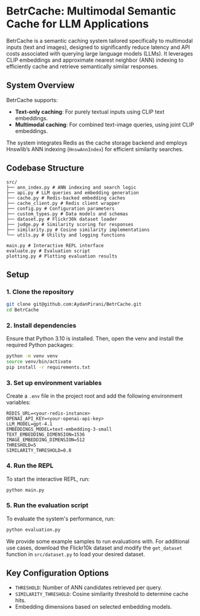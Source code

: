 # BetrCache: Multimodal Semantic Cache for LLM Applications

BetrCache is a semantic caching system tailored specifically to multimodal inputs (text and images), designed to significantly reduce latency and API costs associated with querying large language models (LLMs). It leverages CLIP embeddings and approximate nearest neighbor (ANN) indexing to efficiently cache and retrieve semantically similar responses.

## System Overview

BetrCache supports:

- **Text-only caching**: For purely textual inputs using CLIP text embeddings.
- **Multimodal caching**: For combined text-image queries, using joint CLIP embeddings.

The system integrates Redis as the cache storage backend and employs Hnswlib’s ANN indexing (`HnswAnnIndex`) for efficient similarity searches.

## Codebase Structure

```
src/
├── ann_index.py # ANN indexing and search logic
├── api.py # LLM queries and embedding generation
├── cache.py # Redis-backed embedding caches
├── cache_client.py # Redis client wrapper
├── config.py # Configuration parameters
├── custom_types.py # Data models and schemas
├── dataset.py # Flickr30k dataset loader
├── judge.py # Similarity scoring for responses
├── similarity.py # Cosine similarity implementations
└── utils.py # Utility and logging functions

main.py # Interactive REPL interface
evaluate.py # Evaluation script
plotting.py # Plotting evaluation results
```


## Setup

### 1. Clone the repository
```bash
git clone git@github.com:AydanPirani/BetrCache.git
cd BetrCache
```

### 2. Install dependencies
Ensure that Python 3.10 is installed. Then, open the venv and install the required Python packages:
```bash
python -m venv venv
source venv/bin/activate
pip install -r requirements.txt
```

### 3. Set up environment variables

Create a `.env` file in the project root and add the following environment variables:

```
REDIS_URL=<your-redis-instance>
OPENAI_API_KEY=<your-openai-api-key>
LLM_MODEL=gpt-4.1
EMBEDDINGS_MODEL=text-embedding-3-small
TEXT_EMBEDDING_DIMENSION=1536
IMAGE_EMBEDDING_DIMENSION=512
THRESHOLD=5
SIMILARITY_THRESHOLD=0.8
```

### 4. Run the REPL

To start the interactive REPL, run:

```bash
python main.py
```

### 5. Run the evaluation script

To evaluate the system's performance, run:

```bash
python evaluation.py
```

We provide some example samples to run evaluations with. For additional use cases, download the Flickr10k dataset and modify the `get_dataset` function in `src/dataset.py` to load your desired dataset.

## Key Configuration Options
- `THRESHOLD`: Number of ANN candidates retrieved per query.
- `SIMILARITY_THRESHOLD`: Cosine similarity threshold to determine cache hits.
- Embedding dimensions based on selected embedding models.